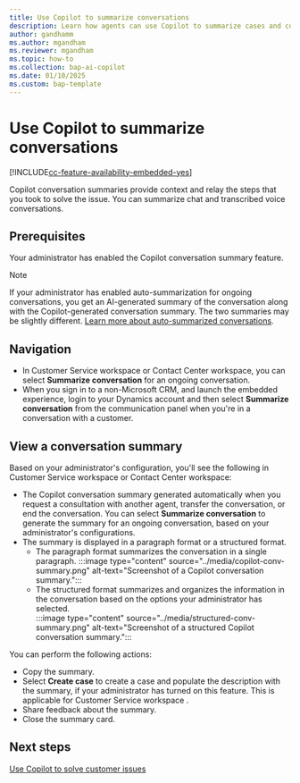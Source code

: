 ```yaml
---
title: Use Copilot to summarize conversations
description: Learn how agents can use Copilot to summarize cases and conversations in Customer Service workspace.
author: gandhamm 
ms.author: mgandham 
ms.reviewer: mgandham
ms.topic: how-to 
ms.collection: bap-ai-copilot
ms.date: 01/10/2025
ms.custom: bap-template 
---
```



# Use Copilot to summarize conversations

[!INCLUDE[cc-feature-availability-embedded-yes](../includes/cc-feature-availability-embedded-yes.md)]

Copilot conversation summaries provide context and relay the steps that you took to solve the issue. You can summarize chat and transcribed voice conversations.

## Prerequisites

Your administrator has enabled the Copilot conversation summary feature.

> [!NOTE]
> If your administrator has enabled auto-summarization for ongoing conversations, you get an AI-generated summary of the conversation along with the Copilot-generated conversation summary. The two summaries may be slightly different. [Learn more about auto-summarized conversations](/dynamics365/customer-service/use/cs-ai-generated-summary).

## Navigation

- In Customer Service workspace or Contact Center workspace, you can select **Summarize conversation** for an ongoing conversation.
- When you sign in to a non-Microsoft CRM, and launch the embedded experience, login to your Dynamics account and then select **Summarize conversation** from the communication panel when you're in a conversation with a customer.
  
## View a conversation summary

Based on your administrator's configuration, you'll see the following in Customer Service workspace or Contact Center workspace:

- The Copilot conversation summary generated automatically when you request a consultation with another agent, transfer the conversation, or end the conversation. You can select **Summarize conversation** to generate the summary for an ongoing conversation, based on your administrator's configurations.
- The summary is displayed in a paragraph format or a structured format.
  - The paragraph format summarizes the conversation in a single paragraph.
     :::image type="content" source="../media/copilot-conv-summary.png" alt-text="Screenshot of a Copilot conversation summary.":::
  - The structured format summarizes and organizes the information in the conversation based on the options your administrator has selected. <br>
     :::image type="content" source="../media/structured-conv-summary.png" alt-text="Screenshot of a structured Copilot conversation summary.":::

You can perform the following actions:

- Copy the summary.
- Select **Create case** to create a case and populate the description with the summary, if your administrator has turned on this feature. This is applicable for Customer Service workspace .
- Share feedback about the summary.
- Close the summary card.

## Next steps

[Use Copilot to solve customer issues](use-copilot-features.md)

